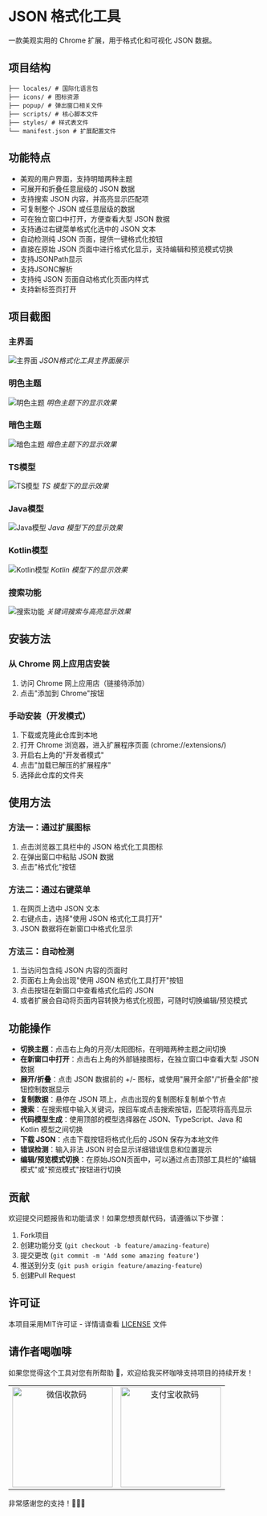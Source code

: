 # JSON 格式化工具

一款美观实用的 Chrome 扩展，用于格式化和可视化 JSON 数据。

## 项目结构

```json-formatter/
├── locales/ # 国际化语言包
├── icons/ # 图标资源
├── popup/ # 弹出窗口相关文件
├── scripts/ # 核心脚本文件
├── styles/ # 样式表文件
└── manifest.json # 扩展配置文件
```

## 功能特点

- 美观的用户界面，支持明暗两种主题
- 可展开和折叠任意层级的 JSON 数据
- 支持搜索 JSON 内容，并高亮显示匹配项
- 可复制整个 JSON 或任意层级的数据
- 可在独立窗口中打开，方便查看大型 JSON 数据
- 支持通过右键菜单格式化选中的 JSON 文本
- 自动检测纯 JSON 页面，提供一键格式化按钮
- 直接在原始 JSON 页面中进行格式化显示，支持编辑和预览模式切换
- 支持JSONPath显示
- 支持JSONC解析
- 支持纯 JSON 页面自动格式化页面内样式
- 支持新标签页打开

## 项目截图

### 主界面
![主界面](screenshots/main.png)
*JSON格式化工具主界面展示*

### 明色主题
![明色主题](screenshots/light-theme.png)
*明色主题下的显示效果*

### 暗色主题
![暗色主题](screenshots/dark-theme.png)
*暗色主题下的显示效果*

### TS模型
![TS模型](screenshots/ts-model.png)
*TS 模型下的显示效果*

### Java模型
![Java模型](screenshots/java-model.png)
*Java 模型下的显示效果*

### Kotlin模型
![Kotlin模型](screenshots/kotlin-model.png)
*Kotlin 模型下的显示效果*

### 搜索功能
![搜索功能](screenshots/search.png)
*关键词搜索与高亮显示效果*


## 安装方法

### 从 Chrome 网上应用店安装

1. 访问 Chrome 网上应用店（链接待添加）
2. 点击"添加到 Chrome"按钮

### 手动安装（开发模式）

1. 下载或克隆此仓库到本地
2. 打开 Chrome 浏览器，进入扩展程序页面 (chrome://extensions/)
3. 开启右上角的"开发者模式"
4. 点击"加载已解压的扩展程序"
5. 选择此仓库的文件夹

## 使用方法

### 方法一：通过扩展图标

1. 点击浏览器工具栏中的 JSON 格式化工具图标
2. 在弹出窗口中粘贴 JSON 数据
3. 点击"格式化"按钮

### 方法二：通过右键菜单

1. 在网页上选中 JSON 文本
2. 右键点击，选择"使用 JSON 格式化工具打开"
3. JSON 数据将在新窗口中格式化显示

### 方法三：自动检测

1. 当访问包含纯 JSON 内容的页面时
2. 页面右上角会出现"使用 JSON 格式化工具打开"按钮
3. 点击按钮在新窗口中查看格式化后的 JSON
4. 或者扩展会自动将页面内容转换为格式化视图，可随时切换编辑/预览模式


## 功能操作

- **切换主题**：点击右上角的月亮/太阳图标，在明暗两种主题之间切换
- **在新窗口中打开**：点击右上角的外部链接图标，在独立窗口中查看大型 JSON 数据
- **展开/折叠**：点击 JSON 数据前的 +/- 图标，或使用"展开全部"/"折叠全部"按钮控制数据显示
- **复制数据**：悬停在 JSON 项上，点击出现的复制图标复制单个节点
- **搜索**：在搜索框中输入关键词，按回车或点击搜索按钮，匹配项将高亮显示
- **代码模型生成**：使用顶部的模型选择器在 JSON、TypeScript、Java 和 Kotlin 模型之间切换
- **下载 JSON**：点击下载按钮将格式化后的 JSON 保存为本地文件
- **错误检测**：输入非法 JSON 时会显示详细错误信息和位置提示
- **编辑/预览模式切换**：在原始JSON页面中，可以通过点击顶部工具栏的"编辑模式"或"预览模式"按钮进行切换

## 贡献

欢迎提交问题报告和功能请求！如果您想贡献代码，请遵循以下步骤：

1. Fork项目
2. 创建功能分支 (`git checkout -b feature/amazing-feature`)
3. 提交更改 (`git commit -m 'Add some amazing feature'`)
4. 推送到分支 (`git push origin feature/amazing-feature`)
5. 创建Pull Request

## 许可证

本项目采用MIT许可证 - 详情请查看 [LICENSE](LICENSE) 文件

## 请作者喝咖啡

如果您觉得这个工具对您有所帮助 💖，欢迎给我买杯咖啡支持项目的持续开发！

<table width="100%" cellpadding="20">
  <tr>
    <td align="center" width="50%"><img src="snapshots/wechat-pay.JPG" width="200px" alt="微信收款码"></td>
    <td align="center" width="50%"><img src="snapshots/alipay.JPG" width="200px" alt="支付宝收款码"></td>
  </tr>
</table>

非常感谢您的支持！💞💞💞
